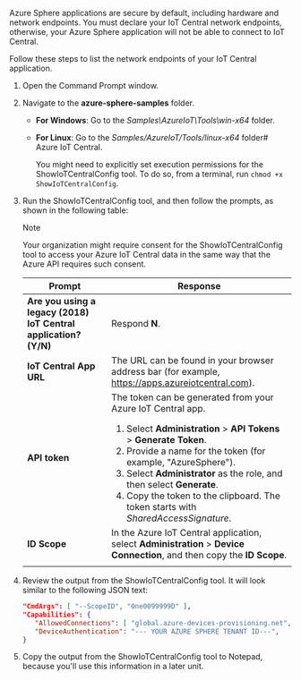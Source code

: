 Azure Sphere applications are secure by default, including hardware and network endpoints. You must declare your IoT Central network endpoints, otherwise, your Azure Sphere application will not be able to connect to IoT Central.

Follow these steps to list the network endpoints of your IoT Central application.


1. Open the Command Prompt window.
2. Navigate to the **azure-sphere-samples** folder.

   - **For Windows**: Go to the *Samples\AzureIoT\Tools\win-x64* folder.
   - **For Linux**: Go to the *Samples/AzureIoT/Tools/linux-x64* folder# Azure IoT Central. 
   
      You might need to explicitly set execution permissions for the ShowIoTCentralConfig tool. To do so, from a terminal, run `chmod +x ShowIoTCentralConfig`.

3. Run the ShowIoTCentralConfig tool, and then follow the prompts, as shown in the following table:

   > [!NOTE]
   > Your organization might require consent for the ShowIoTCentralConfig tool to access your Azure IoT Central data in the same way that the Azure API requires such consent.

   | Prompt | Response |
   | --- | --- |
   | **Are you using a legacy (2018) IoT Central application? (Y/N)** | Respond **N**. |
   | **IoT Central App URL** | The URL can be found in your browser address bar (for example, https://apps.azureiotcentral.com). |
   | **API token** | The token can be generated from your Azure IoT Central app. <ol><li>Select **Administration** > **API Tokens** > **Generate Token**.</li> <li>Provide a name for the token (for example, "AzureSphere").</li>  <li>Select **Administrator** as the role, and then select **Generate**.</li>  <li>Copy the token to the clipboard. The token starts with *SharedAccessSignature*. </li> </ol>|
   | **ID Scope** | In the Azure IoT Central application, select **Administration** > **Device Connection**, and then copy the **ID Scope**. |
   | | |

4. Review the output from the ShowIoTCentralConfig tool. It will look similar to the following JSON text:

   ```json
   "CmdArgs": [ "--ScopeID", "0ne0099999D" ],
   "Capabilities": {
      "AllowedConnections": [ "global.azure-devices-provisioning.net", "iotc-9999bc-3305-99ba-885e-6573fc4cf701.azure-devices.net", "iotc-789999fa-8306-4994-b70a-399c46501044.azure-devices.net", "iotc-7a099966-a8c1-4f33-b803-bf29998713787.azure-devices.net", "iotc-97299997-05ab-4988-8142-e299995acdb7.azure-devices.net", "iotc-d099995-7fec-460c-b717-e99999bf4551.azure-devices.net", "iotc-789999dd-3bf5-49d7-9e12-f6999991df8c.azure-devices.net", "iotc-29999917-7344-49e4-9344-5e0cc9999d9b.azure-devices.net", "iotc-99999e59-df2a-41d8-bacd-ebb9999143ab.azure-devices.net", "iotc-c0a9999b-d256-4aaf-aa06-e90e999902b3.azure-devices.net", "iotc-f9199991-ceb1-4f38-9f1c-13199992570e.azure-devices.net" ],
      "DeviceAuthentication": "--- YOUR AZURE SPHERE TENANT ID---",
   }
   ```

5. Copy the output from the ShowIoTCentralConfig tool to Notepad, because you'll use this information in a later unit.
